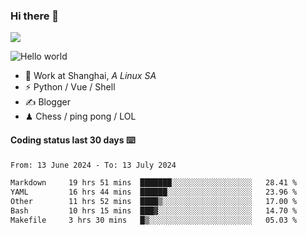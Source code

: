 ### Hi there 👋
![](https://komarev.com/ghpvc/?username=Xuhandsome)


<img src="https://github-readme-stats.vercel.app/api?username=XuHandsome&show_icons=true&theme=merko" alt="Hello world">

<br/>

- 🍻  Work at Shanghai, _A Linux SA_
- ⚡  Python / Vue / Shell
- ✍️  Blogger
- ♟  Chess / ping pong / LOL

#### Coding status last 30 days ⌨️

<!--START_SECTION:waka-->

```txt
From: 13 June 2024 - To: 13 July 2024

Markdown     19 hrs 51 mins  ███████░░░░░░░░░░░░░░░░░░   28.41 %
YAML         16 hrs 44 mins  ██████░░░░░░░░░░░░░░░░░░░   23.96 %
Other        11 hrs 52 mins  ████▒░░░░░░░░░░░░░░░░░░░░   17.00 %
Bash         10 hrs 15 mins  ███▓░░░░░░░░░░░░░░░░░░░░░   14.70 %
Makefile     3 hrs 30 mins   █▒░░░░░░░░░░░░░░░░░░░░░░░   05.03 %
```

<!--END_SECTION:waka-->
